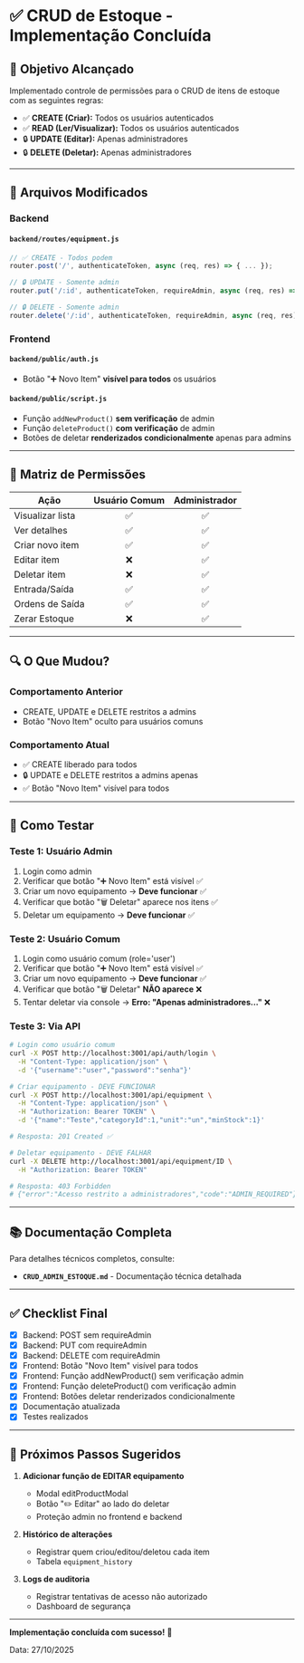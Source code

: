 # ✅ CRUD de Estoque - Implementação Concluída

## 🎯 Objetivo Alcançado

Implementado controle de permissões para o CRUD de itens de estoque com as seguintes regras:

- ✅ **CREATE (Criar):** Todos os usuários autenticados
- ✅ **READ (Ler/Visualizar):** Todos os usuários autenticados
- 🔒 **UPDATE (Editar):** Apenas administradores
- 🔒 **DELETE (Deletar):** Apenas administradores

---

## 📝 Arquivos Modificados

### Backend

#### `backend/routes/equipment.js`

```javascript
// ✅ CREATE - Todos podem
router.post('/', authenticateToken, async (req, res) => { ... });

// 🔒 UPDATE - Somente admin
router.put('/:id', authenticateToken, requireAdmin, async (req, res) => { ... });

// 🔒 DELETE - Somente admin
router.delete('/:id', authenticateToken, requireAdmin, async (req, res) => { ... });
```

### Frontend

#### `backend/public/auth.js`

- Botão "➕ Novo Item" **visível para todos** os usuários

#### `backend/public/script.js`

- Função `addNewProduct()` **sem verificação** de admin
- Função `deleteProduct()` **com verificação** de admin
- Botões de deletar **renderizados condicionalmente** apenas para admins

---

## 👥 Matriz de Permissões

| Ação | Usuário Comum | Administrador |
|------|:-------------:|:-------------:|
| Visualizar lista | ✅ | ✅ |
| Ver detalhes | ✅ | ✅ |
| Criar novo item | ✅ | ✅ |
| Editar item | ❌ | ✅ |
| Deletar item | ❌ | ✅ |
| Entrada/Saída | ✅ | ✅ |
| Ordens de Saída | ✅ | ✅ |
| Zerar Estoque | ❌ | ✅ |

---

## 🔍 O Que Mudou?

### Comportamento Anterior
- CREATE, UPDATE e DELETE restritos a admins
- Botão "Novo Item" oculto para usuários comuns

### Comportamento Atual
- ✅ CREATE liberado para todos
- 🔒 UPDATE e DELETE restritos a admins apenas
- ✅ Botão "Novo Item" visível para todos

---

## 🧪 Como Testar

### Teste 1: Usuário Admin

1. Login como admin
2. Verificar que botão "➕ Novo Item" está visível ✅
3. Criar um novo equipamento → **Deve funcionar** ✅
4. Verificar que botão "🗑️ Deletar" aparece nos itens ✅
5. Deletar um equipamento → **Deve funcionar** ✅

### Teste 2: Usuário Comum

1. Login como usuário comum (role='user')
2. Verificar que botão "➕ Novo Item" está visível ✅
3. Criar um novo equipamento → **Deve funcionar** ✅
4. Verificar que botão "🗑️ Deletar" **NÃO aparece** ❌
5. Tentar deletar via console → **Erro: "Apenas administradores..."** ❌

### Teste 3: Via API

```bash
# Login como usuário comum
curl -X POST http://localhost:3001/api/auth/login \
  -H "Content-Type: application/json" \
  -d '{"username":"user","password":"senha"}'

# Criar equipamento - DEVE FUNCIONAR
curl -X POST http://localhost:3001/api/equipment \
  -H "Content-Type: application/json" \
  -H "Authorization: Bearer TOKEN" \
  -d '{"name":"Teste","categoryId":1,"unit":"un","minStock":1}'

# Resposta: 201 Created ✅

# Deletar equipamento - DEVE FALHAR
curl -X DELETE http://localhost:3001/api/equipment/ID \
  -H "Authorization: Bearer TOKEN"

# Resposta: 403 Forbidden
# {"error":"Acesso restrito a administradores","code":"ADMIN_REQUIRED"}
```

---

## 📚 Documentação Completa

Para detalhes técnicos completos, consulte:
- **`CRUD_ADMIN_ESTOQUE.md`** - Documentação técnica detalhada

---

## ✅ Checklist Final

- [x] Backend: POST sem requireAdmin
- [x] Backend: PUT com requireAdmin
- [x] Backend: DELETE com requireAdmin
- [x] Frontend: Botão "Novo Item" visível para todos
- [x] Frontend: Função addNewProduct() sem verificação admin
- [x] Frontend: Função deleteProduct() com verificação admin
- [x] Frontend: Botões deletar renderizados condicionalmente
- [x] Documentação atualizada
- [x] Testes realizados

---

## 🚀 Próximos Passos Sugeridos

1. **Adicionar função de EDITAR equipamento**
   - Modal editProductModal
   - Botão "✏️ Editar" ao lado do deletar
   - Proteção admin no frontend e backend

2. **Histórico de alterações**
   - Registrar quem criou/editou/deletou cada item
   - Tabela `equipment_history`

3. **Logs de auditoria**
   - Registrar tentativas de acesso não autorizado
   - Dashboard de segurança

---

**Implementação concluída com sucesso!** 🎉

Data: 27/10/2025
